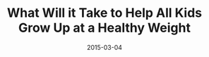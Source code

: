 ---
title: What Will it Take to Help All Kids Grow Up at a Healthy Weight
date: 2015-03-04
link: "http://bit.ly/1GqDo2i"
source: RWJF.org
---